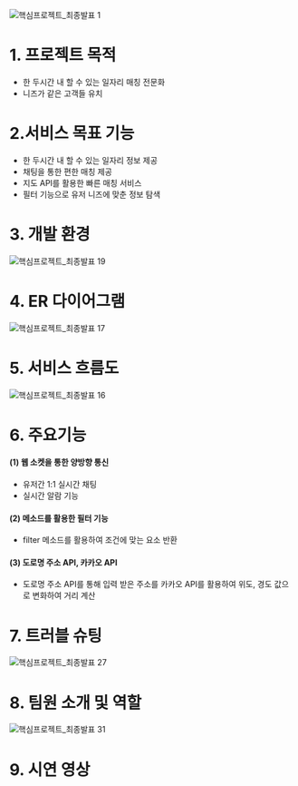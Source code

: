 ![핵심프로젝트_최종발표 1](https://user-images.githubusercontent.com/112389243/202656408-6b070f3a-2618-41ef-91ec-4c06dad74492.png)


# 1. 프로젝트 목적

* 한 두시간 내 할 수 있는 일자리 매칭 전문화
* 니즈가 같은 고객들 유치

# 2.서비스 목표 기능
* 한 두시간 내 할 수 있는 일자리 정보 제공
* 채팅을 통한 편한 매칭 제공
* 지도 API를 활용한 빠른 매칭 서비스
* 필터 기능으로 유저 니즈에 맞춘 정보 탐색

# 3. 개발 환경
![핵심프로젝트_최종발표 19](https://user-images.githubusercontent.com/112389243/202656665-93d108a1-6268-4190-ab1d-be50c6e5e01a.png)

# 4. ER 다이어그램
![핵심프로젝트_최종발표 17](https://user-images.githubusercontent.com/112389243/202656771-f7cb6d6d-da3a-428a-b743-5038188c48da.png)

# 5. 서비스 흐름도
![핵심프로젝트_최종발표 16](https://user-images.githubusercontent.com/112389243/202656286-b3f6cf3c-13c2-4a13-90fb-55f45a844988.png)

# 6. 주요기능
#### (1) 웹 소켓을 통한 양방향 통신 
* 유저간 1:1 실시간 채팅
* 실시간 알람 기능

#### (2) 메소드를 활용한 필터 기능 
* filter 메소드를 활용하여 조건에 맞는 요소 반환

#### (3) 도로명 주소 API, 카카오 API
* 도로명 주소 API를 통해 입력 받은 주소를 카카오 API를 활용하여 위도, 경도 값으로 변화하여 거리 계산

# 7. 트러블 슈팅
![핵심프로젝트_최종발표 27](https://user-images.githubusercontent.com/112389243/202657009-d90d70c1-29a5-4567-bc88-92154333052e.png)

# 8. 팀원 소개 및 역할
![핵심프로젝트_최종발표 31](https://user-images.githubusercontent.com/112389243/202657141-a40ecdaa-e12c-45f8-a294-6ea6049eb13e.png)

# 9. 시연 영상






